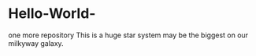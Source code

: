 # Hello-World-
one more repository 
 This is a huge star system may be the biggest on our milkyway galaxy.
